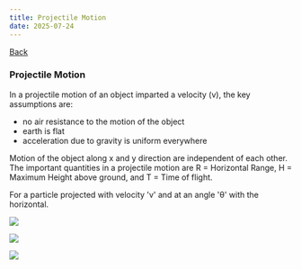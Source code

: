 ```yaml
---
title: Projectile Motion
date: 2025-07-24
---
```


<a href = "https://aniketm117.github.io/github-pages-with-jekyll/">Back</a>

### Projectile Motion

In a projectile motion of an object imparted a velocity (v), the key assumptions are:

- no air resistance to the motion of the object
- earth is flat
- acceleration due to gravity is uniform everywhere

Motion of the object along x and y direction are independent of each other. The important quantities in a projectile motion are R = Horizontal Range, H = Maximum Height above ground, and T = Time of flight.

For a particle projected with velocity 'v' and at an angle 'θ' with the horizontal.

<p><img src="https://latex.codecogs.com/svg.image?&space;R=v^2*sin(2\Theta)/g"></p>

<p><img src="https://latex.codecogs.com/svg.image?&space;H=v^2*sin^2(\Theta)/2g"></p>

<p><img src="https://latex.codecogs.com/svg.image?&space;T=2*v*sin(\Theta)/g"></p>
